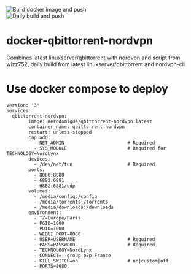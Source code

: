 ![Build docker image and push](https://github.com/aerodomigue/qbittorrent-nordvpn/workflows/Build%20docker%20image%20and%20push/badge.svg)   
![Daily build and push](https://github.com/aerodomigue/qbittorrent-nordvpn/workflows/Daily%20build%20and%20push/badge.svg)


# docker-qbittorrent-nordvpn
Combines latest linuxserver/qbittorrent with nordvpn and script from wizz752, daily build from latest linuxserver/qbittorrent and nordvpn-cli


# Use docker compose to deploy
```
version: '3'
services:
  qbittorrent-nordvpn:
        image: aerodomigue/qbittorrent-nordvpn:latest
        container_name: qbittorrent-nordvpn
        restart: unless-stopped
        cap_add:
          - NET_ADMIN                       # Required
          - SYS_MODULE                      # Required for TECHNOLOGY=NordLynx
        devices:
          - /dev/net/tun                    # Required
        ports:
          - 8080:8080
          - 6882:6881
          - 6882:6881/udp
        volumes:
          - /media/config:/config
          - /media/torrents:/torrents
          - /media/downloads:/downloads
        environment:
          - TZ=Europe/Paris
          - PGID=1000
          - PUID=1000
          - WEBUI_PORT=8080
          - USER=USERNAME                   # Required
          - PASS=PASSWORD                   # Required
          - TECHNOLOGY=NordLynx
          - CONNECT=--group p2p France
          - KILL_SWITCH=on                  # on|custom|off
          - PORTS=8080
```
